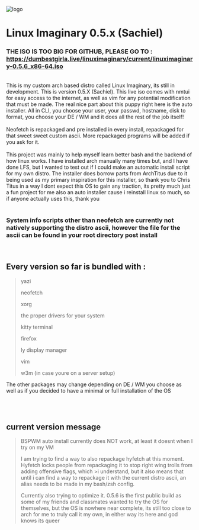 ![logo](https://github.com/schizopup/Linux-Imaginary-iso/blob/main/logo_small.png)
# Linux Imaginary 0.5.x (Sachiel)

### THE ISO IS TOO BIG FOR GITHUB, PLEASE GO TO : <https://dumbestgirla.live/linuximaginary/current/linuximaginary-0.5.6_x86-64.iso>

<br/>
This is my custom arch based distro called Linux Imaginary, its still in development. This is version 0.5.X (Sachiel). This live iso comes with nmtui for easy access to the internet, as well as vim for any potential modification that must be made.
The real nice part about this puppy right here is the auto installer. All in CLI, you choose your user, your passwd, hostname, disk to format, you choose your DE / WM and it does all the rest of the job itself!

<br/>
<br/>
Neofetch is repackaged and pre installed in every install, repackaged for that sweet sweet custom ascii. More repackaged programs will be added if you ask for it.
<br/>

<br/>
This project was mainly to help myself learn better bash and the backend of how linux works. I have installed arch manually many times but, and I have done LFS, but I wanted to test out if I could make an automatic install script for my own distro. The installer does borrow parts from ArchTitus due to it being used as my primary inspiration for this installer, so thank you to Chris Titus in a way I dont expect this OS to gain any traction, its pretty much just a fun project for me also an auto installer cause i reinstall linux so much, so if anyone actually uses this, thank you

<br/>
<br/>

### System info scripts other than neofetch are currently not natively supporting the distro ascii, however the file for the ascii can be found in your root directory post install

<br/>

## Every version so far is bundled with :
>yazi
>
>neofetch
>
>xorg
>
>the proper drivers for your system
>
>kitty terminal
>
>firefox
>
>ly display manager
>
>vim
>
>w3m (in case youre on a server setup)

The other packages may change depending on DE / WM you choose as well as if you decided to have a minimal or full installation of the OS


<br/>
<br/>

## current version message


>
>BSPWM auto install currently does NOT work, at least it doesnt when I try on my VM
>
>
>I am trying to find a way to also repackage hyfetch at this moment. Hyfetch locks people from repackaging it to stop right wing trolls from adding offensive flags, which >i understand, but it also means that until i can find a way to repackage it with the current distro ascii, an alias needs to be made in my bash/zsh config.
>
>Currently also trying to optimize it. 0.5.6 is the first public build as some of my friends and classmates wanted to try the OS for themselves, but the OS is nowhere near complete, its still too close to arch for me to truly call it my own, in either way its here and god knows its queer
